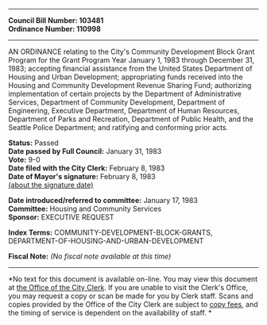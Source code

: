 * * * * *  
  
**Council Bill Number: [](#h0)[](#h2)103481**   
**Ordinance Number: 110998**  
  
* * * * *  
  
AN ORDINANCE relating to the City's Community Development Block Grant Program for the Grant Program Year January 1, 1983 through December 31, 1983; accepting financial assistance from the United States Department of Housing and Urban Development; appropriating funds received into the Housing and Community Development Revenue Sharing Fund; authorizing implementation of certain projects by the Department of Administrative Services, Department of Community Development, Department of Engineering, Executive Department, Department of Human Resources, Department of Parks and Recreation, Department of Public Health, and the Seattle Police Department; and ratifying and conforming prior acts.  
  
**Status:** Passed   
**Date passed by Full Council:** January 31, 1983   
**Vote:** 9-0   
**Date filed with the City Clerk:** February 8, 1983   
**Date of Mayor's signature:** February 8, 1983   
[(about the signature date)](/~public/approvaldate.htm)   
  
  
**Date introduced/referred to committee:** January 17, 1983   
**Committee:** Housing and Community Services   
**Sponsor:** EXECUTIVE REQUEST   
  
**Index Terms:** COMMUNITY-DEVELOPMENT-BLOCK-GRANTS, DEPARTMENT-OF-HOUSING-AND-URBAN-DEVELOPMENT  
  
**Fiscal Note:** *(No fiscal note available at this time)*  
  
* * * * *  
  
*No text for this document is available on-line. You may view this document at [the Office of the City Clerk](http://www.seattle.gov/leg/clerk/contactUs.htm). If you are unable to visit the Clerk's Office, you may request a copy or scan be made for you by Clerk staff. Scans and copies provided by the Office of the City Clerk are subject to [copy fees](http://clerk.seattle.gov/~public/clerkfees.htm), and the timing of service is dependent on the availability of staff. *  
  
  
